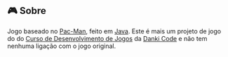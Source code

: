 ## :video_game: Sobre

Jogo baseado no [Pac-Man](https://pt.wikipedia.org/wiki/Pac-Man), feito em [Java](https://www.java.com/).
Este é mais um projeto de jogo do do [Curso de Desenvolvimento de Jogos](https://cursos.dankicode.com/curso-dev-games) da [Danki Code](http://cursos.dankicode.com/) e não tem nenhuma ligação com o jogo original.
